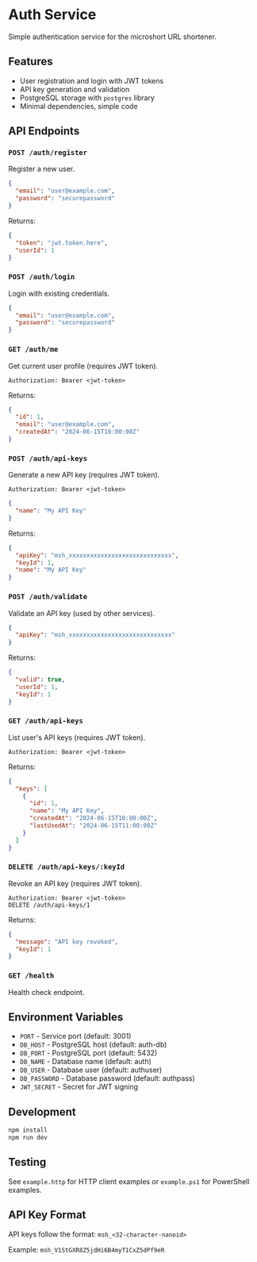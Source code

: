 # Auth Service

Simple authentication service for the microshort URL shortener.

## Features

- User registration and login with JWT tokens
- API key generation and validation
- PostgreSQL storage with `postgres` library
- Minimal dependencies, simple code

## API Endpoints

### `POST /auth/register`
Register a new user.
```json
{
  "email": "user@example.com",
  "password": "securepassword"
}
```

Returns:
```json
{
  "token": "jwt.token.here",
  "userId": 1
}
```

### `POST /auth/login`
Login with existing credentials.
```json
{
  "email": "user@example.com",
  "password": "securepassword"
}
```

### `GET /auth/me`
Get current user profile (requires JWT token).
```
Authorization: Bearer <jwt-token>
```

Returns:
```json
{
  "id": 1,
  "email": "user@example.com",
  "createdAt": "2024-06-15T10:00:00Z"
}
```

### `POST /auth/api-keys`
Generate a new API key (requires JWT token).
```
Authorization: Bearer <jwt-token>
```
```json
{
  "name": "My API Key"
}
```

Returns:
```json
{
  "apiKey": "msh_xxxxxxxxxxxxxxxxxxxxxxxxxxxxx",
  "keyId": 1,
  "name": "My API Key"
}
```

### `POST /auth/validate`
Validate an API key (used by other services).
```json
{
  "apiKey": "msh_xxxxxxxxxxxxxxxxxxxxxxxxxxxxx"
}
```

Returns:
```json
{
  "valid": true,
  "userId": 1,
  "keyId": 1
}
```

### `GET /auth/api-keys`
List user's API keys (requires JWT token).
```
Authorization: Bearer <jwt-token>
```

Returns:
```json
{
  "keys": [
    {
      "id": 1,
      "name": "My API Key",
      "createdAt": "2024-06-15T10:00:00Z",
      "lastUsedAt": "2024-06-15T11:00:00Z"
    }
  ]
}
```

### `DELETE /auth/api-keys/:keyId`
Revoke an API key (requires JWT token).
```
Authorization: Bearer <jwt-token>
DELETE /auth/api-keys/1
```

Returns:
```json
{
  "message": "API key revoked",
  "keyId": 1
}
```

### `GET /health`
Health check endpoint.

## Environment Variables

- `PORT` - Service port (default: 3001)
- `DB_HOST` - PostgreSQL host (default: auth-db)
- `DB_PORT` - PostgreSQL port (default: 5432)
- `DB_NAME` - Database name (default: auth)
- `DB_USER` - Database user (default: authuser)
- `DB_PASSWORD` - Database password (default: authpass)
- `JWT_SECRET` - Secret for JWT signing

## Development

```bash
npm install
npm run dev
```

## Testing

See `example.http` for HTTP client examples or `example.ps1` for PowerShell examples.

## API Key Format

API keys follow the format: `msh_<32-character-nanoid>`

Example: `msh_V1StGXR8Z5jdHi6B4myT1CxZ5dPf9eR`